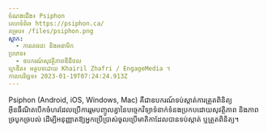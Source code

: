 ```yaml
---
ចំណងជើង៖ Psiphon
គេហទំព័រ៖ https://psiphon.ca/
គម្រប៖ /files/psiphon.png
ស្លាក:
  - ការគេចវេះ និងអនាមិក
ប្រភេទ៖
  - ឧបករណ៍សុវត្ថិភាពឌីជីថល
ក្រេឌីត៖ អត្ថបទដោយ Khairil Zhafri / EngageMedia ។
កាលបរិច្ឆេទ៖ 2023-01-19T07:24:24.913Z
---
```

Psiphon (Android, iOS, Windows, Mac) គឺជាឧបករណ៍ទប់ស្កាត់ការត្រួតពិនិត្យអ៊ីនធឺណិតបើកចំហរដែលប្រើការរួមបញ្ចូលគ្នានៃបច្ចេកវិទ្យាទំនាក់ទំនងប្រកបដោយសុវត្ថិភាព និងភាពច្របូកច្របល់ ដើម្បីអនុញ្ញាតឱ្យអ្នកប្រើប្រាស់ចូលប្រើមាតិកាដែលបានទប់ស្កាត់ ឬត្រួតពិនិត្យ។